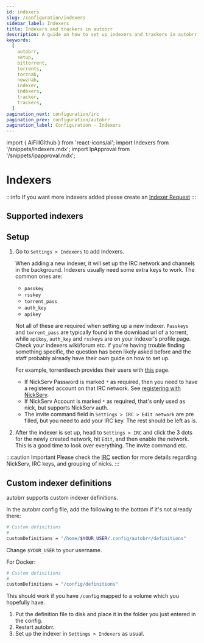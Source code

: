 ```yaml
---
id: indexers
slug: /configuration/indexers
sidebar_label: Indexers
title: Indexers and trackers in autobrr
description: A guide on how to set up indexers and trackers in autobrr.
keywords:
  [
    autobrr,
    setup,
    bittorrent,
    torrents,
    torznab,
    newznab,
    indexer,
    indexers,
    tracker,
    trackers,
  ]
pagination_next: configuration/irc
pagination_prev: configuration/autobrr
pagination_label: Configuration - Indexers
---
```


import { AiFillGithub } from 'react-icons/ai';
import Indexers from '/snippets/indexers.mdx';
import IpApproval from '/snippets/ipapproval.mdx';

# Indexers

:::info
If you want more indexers added please create an [Indexer Request](https://github.com/autobrr/autobrr/issues/new/choose) <AiFillGithub />
:::

## Supported indexers

<Indexers/>

## Setup

1. Go to `Settings > Indexers` to add indexers.

   When adding a new indexer, it will set up the IRC network and channels in the background.
   Indexers usually need some extra keys to work. The common ones are:

   - `passkey`
   - `rsskey`
   - `torrent_pass`
   - `auth_key`
   - `apikey`

   Not all of these are required when setting up a new indexer. `Passkeys` and `torrent_pass` are typically found in the download url of a torrent, while `apikey`, `auth_key` and `rsskey`s are on your indexer's profile page. Check your indexers wiki/forum etc. if you're having trouble finding something specific, the question has been likely asked before and the staff probably already have their own guide on how to set up.

   For example, torrentleech provides their users with [this](http://wiki.torrentleech.org/doku.php/autobrr) page.

   - If NickServ Password is marked `*` as required, then you need to have a registered account on that IRC network. See [registering with NickServ](./configuration/irc#registering-with-nickserv).
   - If NickServ Account is marked `*` as required, that's only used as nick, but supports NickServ auth.
   - The invite command field in `Settings > IRC > Edit network` are pre filled, but you need to add your IRC key. The rest should be left as is.

1. After the indexer is set up, head to `Settings > IRC` and click the 3 dots for the newly created network, hit `Edit`, and then enable the network. This is a good time to look over everything. The invite command etc.

:::caution Important
Please check the [IRC](./configuration/irc) section for more details regarding NickServ, IRC keys, and grouping of nicks.
:::

<IpApproval/>

## Custom indexer definitions

autobrr supports custom indexer definitions.

In the autobrr config file, add the following to the bottom if it's not already there:

```bash
# Custom definitions
#
customDefinitions = "/home/$YOUR_USER/.config/autobrr/definitions"
```

Change `$YOUR_USER` to your username.

For Docker:

```bash
# Custom definitions
#
customDefinitions = "/config/definitions"
```

This should work if you have `/config` mapped to a volume which you hopefully have.

1. Put the definition file to disk and place it in the folder you just entered in the config.
2. Restart autobrr.
3. Set up the indexer in `Settings > Indexers` as usual.
